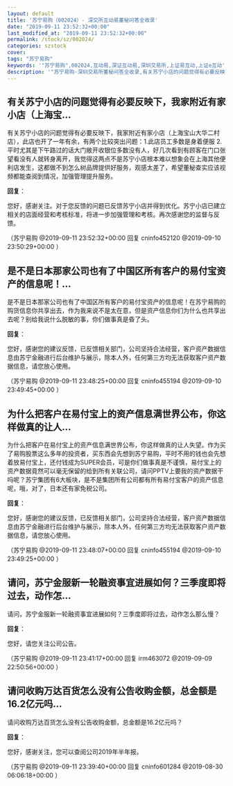 ```yaml
---
layout: default
title: '苏宁易购（002024）- 深交所互动易董秘问答全收录'
date: "2019-09-11 23:52:32+00:00"
last_modified_at: "2019-09-11 23:52:32+00:00"
permalink: /stock/sz/002024/
categories: szstock
cover: 
tags: "苏宁易购"
keywords: '"苏宁易购",002024,互动易,深证互动易,深圳交易所,上证易互动,上证e互动'
description: '"苏宁易购-深圳交易所董秘问答全收录,有关苏宁小店的问题觉得有必要反映下，我家附近有家小店（上海宝山大华二村店），此店也开了一年有余，有两个比较突出问题：1.此店员工多数是身着便服 2.平时尤其是下午路过的话大门敞开收银位多数没有人，好几次看到有顾客在门口张望看没有人就转身离开，我觉得这两点不是苏宁小店根本难以想象会在上海其他便利店发生，这都做不到怎么树品牌提供好服务，观感太差了，希望董秘查实应该视频都能查阅到情况，加强管理提升服务。"'
---
```


## 有关苏宁小店的问题觉得有必要反映下，我家附近有家小店（上海宝...

有关苏宁小店的问题觉得有必要反映下，我家附近有家小店（上海宝山大华二村店），此店也开了一年有余，有两个比较突出问题：1.此店员工多数是身着便服 2.平时尤其是下午路过的话大门敞开收银位多数没有人，好几次看到有顾客在门口张望看没有人就转身离开，我觉得这两点不是苏宁小店根本难以想象会在上海其他便利店发生，这都做不到怎么树品牌提供好服务，观感太差了，希望董秘查实应该视频都能查阅到情况，加强管理提升服务。

**回复**：

您好，感谢关注。对于您反馈的问题已反馈苏宁小店并得到优化。苏宁小店已建立相关的店面经营和考核标准，将进一步加强管理和考核。再次感谢您的监督与反馈。 

（苏宁易购  @2019-09-11 23:52:32+00:00 回复 cninfo452120  @2019-09-10 23:50:29+00:00 ）

## 是不是日本那家公司也有了中国区所有客户的易付宝资产的信息呢！...

是不是日本那家公司也有了中国区所有客户的易付宝资产的信息呢！在苏宁易购的购货信息你共享出去，作为我来说不是太在意，但是资产信息你们为什么也共享出去呢？别给我说什么脱敏的事，你们做事真是昏了头。

**回复**：

您好，感谢您的建议反馈，已反馈相关部门，公司坚持合法经营，客户资产数据信息由苏宁金融进行后台维护与展示，除本人外，任何第三方均无法获取客户资产数据信息，请您放心使用。 

（苏宁易购  @2019-09-11 23:48:25+00:00 回复 cninfo455194  @2019-09-10 23:49:45+00:00 ）

## 为什么把客户在易付宝上的资产信息满世界公布，你这样做真的让人...

为什么把客户在易付宝上的资产信息满世界公布，你这样做真的让人失望。作为买了易购股票这么多年的投资者，买东西会先想到苏宁易购，平时不用的钱也会先想着放易付宝上，还付钱成为SUPER会员，可是你们做事真是不谨慎，易付宝上的资产数据竟然可以毫无保留的给到所有关联公司，请问PPTV上要我的资产数据干吗呢？苏宁集团有6大板块，是不是集团所有公司都有所有易付宝客户的资产信息呢，哦，对了，日本还有家免税公司。

**回复**：

您好，感谢您的建议反馈，已反馈相关部门，公司坚持合法经营，客户资产数据信息由苏宁金融进行后台维护与展示，除本人外，任何第三方均无法获取客户资产数据信息，请您放心使用。 

（苏宁易购  @2019-09-11 23:48:07+00:00 回复 cninfo455194  @2019-09-10 23:49:25+00:00 ）

## 请问，苏宁金服新一轮融资事宜进展如何？三季度即将过去，动作怎...

请问，苏宁金服新一轮融资事宜进展如何？三季度即将过去，动作怎么那么慢？

**回复**：

您好，请您关注公司公告。 

（苏宁易购  @2019-09-11 23:41:17+00:00 回复 irm463072  @2019-09-09 22:50:56+00:00 ）

## 请问收购万达百货怎么没有公告收购金额，总金额是16.2亿元吗...

请问收购万达百货怎么没有公告收购金额，总金额是16.2亿元吗？

**回复**：

您好，感谢关注，您可以查阅公司2019年半年报。 

（苏宁易购  @2019-09-11 23:39:40+00:00 回复 cninfo601284  @2019-08-30 06:06:18+00:00 ）

